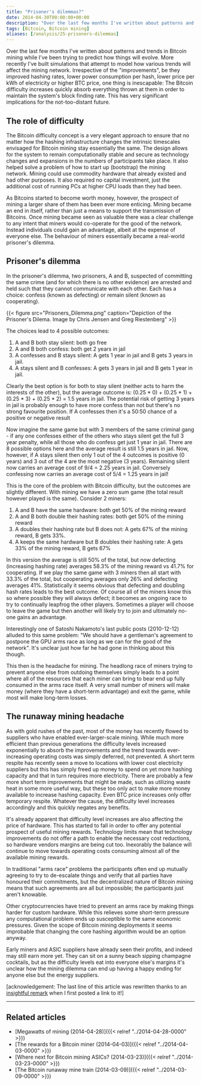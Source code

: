```yaml
---
title: "Prisoner's dilemmas?"
date: 2014-04-30T00:00:00+00:00
description: "Over the last few months I've written about patterns and trends in Bitcoin mining while I've been trying to predict how things will evolve.  More recently I've built simulations that attempt to model how various trends will affect the mining network.  Irrespective of the \"improvements\", be they improved hashing rates, lower power consumption per hash, lower price per kWh of electricity or higher BTC price, one thing is inescapable: The Bitcoin difficulty increases quickly absorb everything thrown at them in order to maintain the system's block finding rate.  This has very significant implications for the not-too-distant future."
tags: [Bitcoin, Bitcoin mining]
aliases: [/analysis/25-prisoners-dilemmas]
---
```

Over the last few months I've written about patterns and trends in
Bitcoin mining while I've been trying to predict how things will
evolve.  More recently I've built simulations that attempt to model how
various trends will affect the mining network.  Irrespective of the
"improvements", be they improved hashing rates, lower power
consumption per hash, lower price per kWh of electricity or higher BTC
price, one thing is inescapable: The Bitcoin difficulty increases
quickly absorb everything thrown at them in order to maintain the
system's block finding rate.  This has very significant implications for
the not-too-distant future.

## The role of difficulty

The Bitcoin difficulty concept is a very elegant approach to ensure that
no matter how the hashing infrastructure changes the intrinsic
timescales envisaged for Bitcoin mining stay essentially the same.  The
design allows for the system to remain computationally stable and secure
as technology changes and expansions in the numbers of participants take
place.  It also helped solve a problem of how to start up (bootstrap) the
mining network. Mining could use commodity hardware that already existed
and had other purposes.  It also required no capital investment, just the
additional cost of running PCs at higher CPU loads than they had been.

As Bitcoins started to become worth money, however, the prospect of
mining a larger share of them has been ever more enticing.  Mining became
an end in itself, rather than just a means to support the transmission
of Bitcoins. Once mining became seen as valuable there was a clear
challenge to any intent that miners would co-operate for the good of the
network.  Instead individuals could gain an advantage, albeit at the
expense of everyone else.  The behaviour of miners essentially became a
real-world prisoner's dilemma.

## Prisoner's dilemma

In the prisoner's dilemma, two prisoners, A and B, suspected of
committing the same crime (and for which there is no other evidence) are
arrested and held such that they cannot communicate with each other.
Each has a choice: confess (known as defecting) or remain silent (known
as cooperating).

{{< figure src="Prisoners_Dilemma.png" caption="Depiction of the Prisoner's Dilema.  Image by Chris Jensen and Greg Riestenberg" >}}

The choices lead to 4 possible outcomes:

1. A and B both stay silent: both go free
2. A and B both confess: both get 2 years in jail
3. A confesses and B stays silent: A gets 1 year in jail and B gets 3
   years in jail.
4. A stays silent and B confesses: A gets 3 years in jail and B gets 1
   year in jail.

Clearly the best option is for both to stay silent (neither acts to harm
the interests of the other), but the average outcome is: (0.25 \* 0) +
(0.25 \* 1) + (0.25 \* 3) + (0.25 \* 2) = 1.5 years in jail.  The
potential risk of getting 3 years in jail is probably enough to have
more confess than not but there's no strong favourite position.  If A
confesses then it's a 50:50 chance of a positive or negative result

Now imagine the same game but with 3 members of the same criminal gang -
if any one confesses either of the others who stays silent get the full
3 year penalty, while all those who do confess get just 1 year in jail.
There are 8 possible options here and the average result is still 1.5
years in jail.  Now, however, if A stays silent then only 1 out of the 4
outcomes is positive (0 years) and 3 out of the 4 are the most negative
(3 years).  Remaining silent now carries an average cost of 9/4 = 2.25
years in jail.  Conversely confessing now carries an average cost of 5/4
= 1.25 years in jail!

This is the core of the problem with Bitcoin difficulty, but the
outcomes are slightly different.  With mining we have a zero sum game
(the total result however played is the same).  Consider 2 miners:

1. A and B have the same hardware: both get 50% of the mining reward
2. A and B both double their hashing rates: both get 50% of the mining
   reward
3. A doubles their hashing rate but B does not: A gets 67% of the
   mining reward, B gets 33%.
4. A keeps the same hardware but B doubles their hashing rate: A gets
   33% of the mining reward, B gets 67%

In this version the average is still 50% of the total, but now defecting
(increasing hashing rate) averages 58.3% of the mining reward vs 41.7%
for cooperating.  If we play the same game with 3 miners then all start
with 33.3% of the total, but cooperating averages only 26% and defecting
averages 41%.  Statistically it seems obvious that defecting and doubling
hash rates leads to the best outcome.  Of course all of the miners know
this so where possible they will always defect; it becomes an ongoing
race to try to continually leapfrog the other players.  Sometimes a
player will choose to leave the game but then another will likely try to
join and ultimately no-one gains an advantage.

Interestingly one of Satoshi Nakamoto's last public posts (2010-12-12)
alluded to this same problem: "We should have a gentleman's agreement
to postpone the GPU arms race as long as we can for the good of the
network".  It's unclear just how far he had gone in thinking about this though.

This then is the headache for mining.  The headlong race of miners trying
to prevent anyone else from outdoing themselves simply leads to a point
where all of the resources that each miner can bring to bear end up
fully consumed in the arms race itself.  A very small number of miners
will make money (where they have a short-term advantage) and exit the
game, while most will make long-term losses.

## The runaway mining headache

As with gold rushes of the past, most of the money has recently flowed to
suppliers who have enabled ever-larger-scale mining.  While much more
efficient than previous generations the difficulty levels increased
exponentially to absorb the improvements and the trend towards
ever-increasing operating costs was simply deferred, not prevented.  A
short term respite has recently seen a move to locations with lower cost
electricity suppliers but this has simply freed up money to spend on yet
more hashing capacity and that in turn requires more electricity.  There
are probably a few more short term improvements that might be made, such
as utilizing waste heat in some more useful way, but these too only act
to make more money available to increase hashing capacity.  Even BTC
price increases only offer temporary respite.  Whatever the cause, the
difficulty level increases accordingly and this quickly negates any
benefits.

It's already apparent that difficulty level increases are also
affecting the price of hardware.  This has started to fall in order to
offer any potential prospect of useful mining rewards.  Technology limits
mean that technology improvements do not offer a path to enable the
necessary cost reductions, so hardware vendors margins are being cut
too.  Inexorably the balance will continue to move towards operating
costs consuming almost all of the available mining rewards.

In traditional "arms race" problems the participants often end up
mutually agreeing to try to de-escalate things and verify that all
parties have honoured their commitments, but the decentralized nature of
Bitcoin mining means that such agreements are all but impossible; the
participants just aren't knowable.

Other cryptocurrencies have tried to prevent an arms race by making
things harder for custom hardware.  While this relieves some short-term
pressure any computational problem ends up susceptible to the same
economic pressures.  Given the scope of Bitcoin mining deployments it
seems improbable that changing the core hashing algorithm would be an
option anyway.

Early miners and ASIC suppliers have already seen their profits, and
indeed may still earn more yet.  They can sit on a sunny beach sipping
champagne cocktails, but as the difficulty levels eat into everyone
else's margins it's unclear how the mining dilemma can end up having a
happy ending for anyone else but the energy suppliers.

\[acknowledgement: The last line of this article was rewritten thanks to
an [insightful remark](https://bitcointalk.org/index.php?topic=580632.msg6572887#msg6572887) when
I first posted a link to it!\]

------------------------------------------------------------------------

## Related articles

- [Megawatts of mining (2014-04-28)]({{< relref "../2014-04-28-0000" >}})
- [The rewards for a Bitcoin miner (2014-04-03)]({{< relref "../2014-04-03-0000" >}})
- [Where next for Bitcoin mining ASICs? (2014-03-23)]({{< relref "../2014-03-23-0000" >}})
- [The Bitcoin runaway mine train (2014-03-09)]({{< relref "../2014-03-09-0000" >}})
